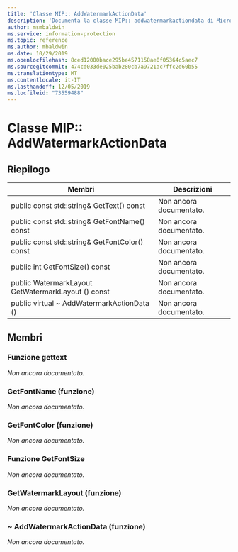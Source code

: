 ```yaml
---
title: 'Classe MIP:: AddWatermarkActionData'
description: 'Documenta la classe MIP:: addwatermarkactiondata di Microsoft Information Protection (MIP) SDK.'
author: msmbaldwin
ms.service: information-protection
ms.topic: reference
ms.author: mbaldwin
ms.date: 10/29/2019
ms.openlocfilehash: 8ced12000bace295be4571158ae0f05364c5aec7
ms.sourcegitcommit: 474cd033de025bab280cb7a9721ac7ffc2d60b55
ms.translationtype: MT
ms.contentlocale: it-IT
ms.lasthandoff: 12/05/2019
ms.locfileid: "73559488"
---
```

# <a name="class-mipaddwatermarkactiondata"></a>Classe MIP:: AddWatermarkActionData 
  
## <a name="summary"></a>Riepilogo
 Membri                        | Descrizioni                                
--------------------------------|---------------------------------------------
public const std::string& GetText() const  | Non ancora documentato.
public const std::string& GetFontName() const  | Non ancora documentato.
public const std::string& GetFontColor() const  | Non ancora documentato.
public int GetFontSize() const  | Non ancora documentato.
public WatermarkLayout GetWatermarkLayout () const  | Non ancora documentato.
public virtual ~ AddWatermarkActionData ()  | Non ancora documentato.
  
## <a name="members"></a>Membri
  
### <a name="gettext-function"></a>Funzione gettext
_Non ancora documentato._

  
### <a name="getfontname-function"></a>GetFontName (funzione)
_Non ancora documentato._

  
### <a name="getfontcolor-function"></a>GetFontColor (funzione)
_Non ancora documentato._

  
### <a name="getfontsize-function"></a>Funzione GetFontSize
_Non ancora documentato._

  
### <a name="getwatermarklayout-function"></a>GetWatermarkLayout (funzione)
_Non ancora documentato._

  
### <a name="addwatermarkactiondata-function"></a>~ AddWatermarkActionData (funzione)
_Non ancora documentato._

